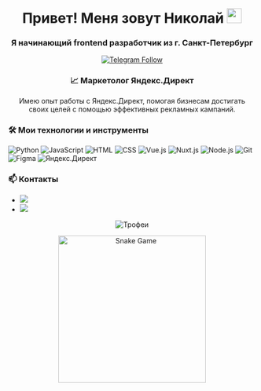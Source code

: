 <h1 align="center">Привет! Меня зовут Николай <img src="https://media.giphy.com/media/hvRJCLFzcasrR4ia7z/giphy.gif" width="30px"></h1>
<h3 align="center">Я начинающий frontend разработчик из г. Санкт-Петербург</h3>

<p align="center">
  <a href="https://t.me/kolya_sickkk">
    <img src="https://img.shields.io/badge/Telegram-Follow-blue" alt="Telegram Follow"/>
  </a>
</p>

<h3 align="center">📈 Маркетолог Яндекс.Директ</h3>
<p align="center">Имею опыт работы с Яндекс.Директ, помогая бизнесам достигать своих целей с помощью эффективных рекламных кампаний.</p>

### 🛠️ Мои технологии и инструменты

![Python](https://img.shields.io/badge/-Python-333333?style=flat&logo=python&logoWidth=40)
![JavaScript](https://img.shields.io/badge/-JavaScript-333333?style=flat&logo=javascript&logoWidth=40)
![HTML](https://img.shields.io/badge/-HTML-333333?style=flat&logo=html5&logoWidth=40)
![CSS](https://img.shields.io/badge/-CSS-333333?style=flat&logo=css3&logoWidth=40)
![Vue.js](https://img.shields.io/badge/-Vue.js-333333?style=flat&logo=vue.js&logoWidth=40)
![Nuxt.js](https://img.shields.io/badge/-Nuxt.js-333333?style=flat&logo=nuxt.js&logoWidth=40)
![Node.js](https://img.shields.io/badge/-Node.js-333333?style=flat&logo=node.js&logoWidth=40)
![Git](https://img.shields.io/badge/-Git-333333?style=flat&logo=git&logoWidth=40)
![Figma](https://img.shields.io/badge/-Figma-333333?style=flat&logo=figma&logoWidth=40)
![Яндекс.Директ](https://img.shields.io/badge/-Яндекс.Директ-333333?style=flat&logo=yandex&logoWidth=40)

### 📫 Контакты

- <a href="https://t.me/kolya_sickkk"><img src="https://img.shields.io/badge/Telegram-2CA5E0?style=for-the-badge&logo=telegram&logoColor=white"/></a>
- <a href="https://vk.com/sin_s1mpla"><img src="https://img.shields.io/badge/VK-4A76A8?style=for-the-badge&logo=vk&logoColor=white"/></a>

<p align="center">
  <img src="https://github-profile-trophy.vercel.app/?username=kolyasick&theme=onedark" alt="Трофеи"/>
</p>

<p align="center">
  <img src="https://media.giphy.com/media/3o7aD2saalBwwftBIY/giphy.gif" alt="Snake Game" width="300px"/>
</p>

